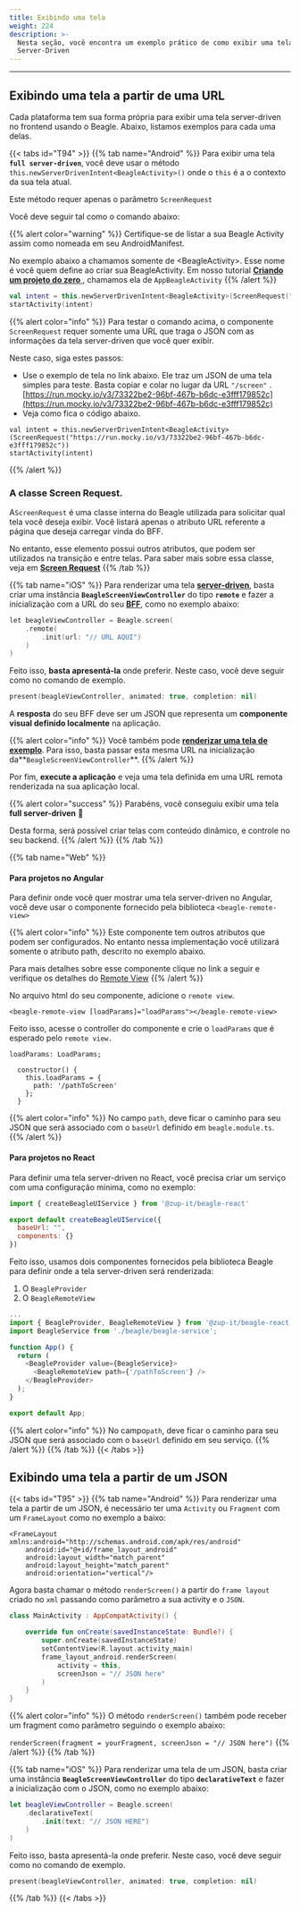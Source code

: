 ```yaml
---
title: Exibindo uma tela
weight: 224
description: >-
  Nesta seção, você encontra um exemplo prático de como exibir uma tela
  Server-Driven
---
```


---

## Exibindo uma tela a partir de uma URL

Cada plataforma tem sua forma própria para exibir uma tela server-driven no frontend usando o Beagle. Abaixo, listamos exemplos para cada uma delas.

{{< tabs id="T94" >}}
{{% tab name="Android" %}}
Para exibir uma tela **`full server-driven`**, você deve usar o método `this.newServerDrivenIntent<BeagleActivity>()` onde o `this` é a o contexto da sua tela atual. 

Este método requer apenas o parâmetro `ScreenRequest`

Você deve seguir tal como o comando abaixo: 

{{% alert color="warning" %}}
Certifique-se de listar a sua Beagle Activity assim como nomeada em seu AndroidManifest. 

No exemplo abaixo a chamamos somente de &lt;BeagleActivity&gt;. Esse nome é você quem define ao criar sua BeagleActivity. Em nosso tutorial [**Criando um projeto do zero** ](../../../../get-started/criando-um-projeto-do-zero/), chamamos ela de `AppBeagleActivity`
{{% /alert %}}

```kotlin
val intent = this.newServerDrivenIntent<BeagleActivity>(ScreenRequest("/screen"))
startActivity(intent)
```

{{% alert color="info" %}}
Para testar o comando acima, o componente `ScreenRequest` requer somente uma URL que traga o JSON com as informações da tela server-driven que você quer exibir. 

Neste caso, siga estes passos:

* Use o exemplo de tela no link abaixo. Ele traz um JSON de uma tela simples para teste. Basta copiar e colar no lugar da URL `"/screen"` . [https://run.mocky.io/v3/73322be2-96bf-467b-b6dc-e3fff179852c](https://run.mocky.io/v3/73322be2-96bf-467b-b6dc-e3fff179852c)
* Veja como fica o código abaixo. 

```text
val intent = this.newServerDrivenIntent<BeagleActivity>(ScreenRequest("https://run.mocky.io/v3/73322be2-96bf-467b-b6dc-e3fff179852c"))
startActivity(intent)
```
{{% /alert %}}

### A classe Screen Request.

A`ScreenRequest` é uma classe interna do Beagle utilizada para solicitar qual tela você deseja exibir. Você listará apenas o atributo URL referente a página que deseja carregar vinda do BFF. 

No entanto, esse elemento possui outros atributos, que podem ser utilizados na transição e entre telas.  Para saber mais sobre essa classe, veja em [**Screen Request**](../../../api/screen-request) 
{{% /tab %}}

{{% tab name="iOS" %}}
Para renderizar uma tela [**server-driven**](applewebdata://7F9BDDEA-3DF5-44F9-B406-C1ED4549374D/@zup-products/s/beagle/~/drafts/-MCCxDfwkBEyU5SPXYUo/principais-conceitos), basta criar uma instância **`BeagleScreenViewController`** do tipo **`remote`** e fazer a inicialização com a URL do seu [**BFF**](applewebdata://7F9BDDEA-3DF5-44F9-B406-C1ED4549374D/@zup-products/s/beagle/~/drafts/-MCCxDfwkBEyU5SPXYUo/principais-conceitos), como no exemplo abaixo:

```kotlin
let beagleViewController = Beagle.screen(
    .remote(
        .init(url: "// URL AQUI")
    )
)
```

Feito isso, **basta apresentá-la** onde preferir. Neste caso, você deve seguir como no comando de exemplo. 

```swift
present(beagleViewController, animated: true, completion: nil)
```

A **resposta** do seu BFF deve ser um JSON que representa um **componente visual definido localmente** na aplicação. 

{{% alert color="info" %}}
Você também pode [**renderizar uma tela de exemplo**](https://run.mocky.io/v3/2ee29265-5edb-4c61-8a30-827760ae66ca). Para isso, basta passar esta mesma URL na inicialização da**`BeagleScreenViewController`**.
{{% /alert %}}

Por fim, **execute a aplicação** e veja uma tela definida em uma URL remota renderizada na sua aplicação local. 

{{% alert color="success" %}}
Parabéns, você conseguiu exibir uma tela **full server-driven** 🎉 

Desta forma, será possível criar telas com conteúdo dinâmico, e controle no seu backend.
{{% /alert %}}
{{% /tab %}}

{{% tab name="Web" %}}
#### **Para projetos no Angular**

Para definir onde você quer mostrar uma tela server-driven no Angular, você deve usar o componente fornecido pela biblioteca `<beagle-remote-view>`

{{% alert color="info" %}}
Este componente tem outros atributos que podem ser configurados. No entanto nessa implementação você utilizará somente o atributo path, descrito no exemplo abaixo.   


Para mais detalhes sobre esse componente clique no link a seguir e verifique os detalhes do [Remote View](../../features/customizacao/beagle-para-web/parametros-remote-view) 
{{% /alert %}}

No arquivo html do seu componente, adicione o `remote view`. 

```markup
<beagle-remote-view [loadParams]="loadParams"></beagle-remote-view>
```

Feito isso, acesse o controller do componente e crie o `loadParams` que é esperado pelo `remote view.` 

```text
loadParams: LoadParams;

  constructor() {
    this.loadParams = {
      path: '/pathToScreen'
    };
  }
```

{{% alert color="info" %}}
No campo `path`, deve ficar o caminho para seu JSON que será associado com o `baseUrl` definido em `beagle.module.ts`.
{{% /alert %}}

#### **Para projetos no React**

Para definir uma tela server-driven no React, você precisa criar um serviço com uma configuração mínima, como no exemplo:

```javascript
import { createBeagleUIService } from '@zup-it/beagle-react'

export default createBeagleUIService({
  baseUrl: "",
  components: {}
})
```

Feito isso, usamos dois componentes fornecidos pela biblioteca Beagle para definir onde a tela server-driven será renderizada:

1. O `BeagleProvider`
2. O `BeagleRemoteView`

```javascript
...
import { BeagleProvider, BeagleRemoteView } from '@zup-it/beagle-react';
import BeagleService from './beagle/beagle-service';

function App() {
  return (
    <BeagleProvider value={BeagleService}>
      <BeagleRemoteView path={'/pathToScreen'} />
    </BeagleProvider>
  );
}

export default App;
```

{{% alert color="info" %}}
No campo`path`, deve ficar o caminho para seu JSON que será associado com o `baseUrl` definido em seu serviço.
{{% /alert %}}
{{% /tab %}}
{{< /tabs >}}

## Exibindo uma tela a partir de um JSON

{{< tabs id="T95" >}}
{{% tab name="Android" %}}
Para renderizar uma tela a partir de um JSON, é necessário ter uma `Activity` ou  `Fragment` com um `FrameLayout` como no exemplo a baixo:


```markup
<FrameLayout xmlns:android="http://schemas.android.com/apk/res/android"
    android:id="@+id/frame_layout_android"
    android:layout_width="match_parent"
    android:layout_height="match_parent"
    android:orientation="vertical"/>
```


Agora basta chamar o método `renderScreen()` a partir do `frame layout` criado no `xml` passando como parâmetro a sua activity e o `JSON`.


```kotlin
class MainActivity : AppCompatActivity() {

    override fun onCreate(savedInstanceState: Bundle?) {
        super.onCreate(savedInstanceState)
        setContentView(R.layout.activity_main)
        frame_layout_android.renderScreen(
            activity = this, 
            screenJson = "// JSON here"
        )
    }
}
```


{{% alert color="info" %}}
O método `renderScreen()` também pode receber um fragment como parâmetro seguindo o exemplo abaixo:

`renderScreen(fragment = yourFragment, screenJson = "// JSON here")` 
{{% /alert %}}
{{% /tab %}}

{{% tab name="iOS" %}}
Para renderizar uma tela de um JSON, basta criar uma instância **`BeagleScreenViewController`** do tipo **`declarativeText`** e fazer a inicialização com o JSON, como no exemplo abaixo:

```swift
let beagleViewController = Beagle.screen(
    .declarativeText(
        .init(text: "// JSON HERE")
    )
)
```

Feito isso, basta apresentá-la onde preferir. Neste caso, você deve seguir como no comando de exemplo. 

```swift
present(beagleViewController, animated: true, completion: nil)
```
{{% /tab %}}
{{< /tabs >}}
